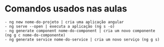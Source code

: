 # Comandos usados nas aulas 

    - ng new nome-do-projeto | cria uma aplicação angular 
    - ng serve --open | executa a aplicação (ng s -o)
    - ng generate component nome-do-component | cria um novo componente (ng g c nome-do-componente)
    - ng generate service nome-do-service | cria um novo serviço (ng g s)